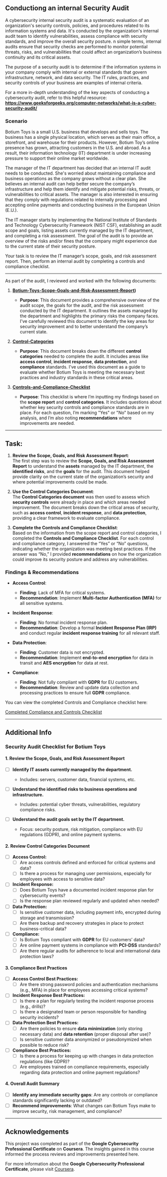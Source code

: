 ## Conductiong an internal Security Audit

A cybersecurity internal security audit is a systematic evaluation of an organization's security controls, policies, and procedures related to its information systems and data. It's conducted by the organization's internal audit team to identify vulnerabilities, assess compliance with security standards, and improve the overall security posture. n simple terms, internal audits ensure that security checks are performed to monitor potential threats, risks, and vulnerabilities that could affect an organization’s business continuity and its critical assets.

The purpose of a security audit is to determine if the information systems in your company comply with internal or external standards that govern infrastructure, network, and data security. The IT rules, practices, and security controls of your business are examples of internal criteria.

For a more in-depth understanding of the key aspects of conducting a cybersecurity audit,  refer to this helpful resource:  
**https://www.geeksforgeeks.org/computer-networks/what-is-a-cyber-security-audit/** 

### Scenario 

Botium Toys is a small U.S. business that develops and sells toys. The business has a single physical location, which serves as their main office, a storefront, and warehouse for their products. However, Botium Toy’s online presence has grown, attracting customers in the U.S. and abroad. As a result, their information technology (IT) department is under increasing pressure to support their online market worldwide. 

The manager of the IT department has decided that an internal IT audit needs to be conducted. She's worried about maintaining compliance and business operations as the company grows without a clear plan. She believes an internal audit can help better secure the company’s infrastructure and help them identify and mitigate potential risks, threats, or vulnerabilities to critical assets. The manager is also interested in ensuring that they comply with regulations related to internally processing and accepting online payments and conducting business in the European Union (E.U.).   

The IT manager starts by implementing the National Institute of Standards and Technology Cybersecurity Framework (NIST CSF), establishing an audit scope and goals, listing assets currently managed by the IT department, and completing a risk assessment. The goal of the audit is to provide an overview of the risks and/or fines that the company might experience due to the current state of their security posture.

Your task is to review the IT manager’s scope, goals, and risk assessment report. Then, perform an internal audit by completing a controls and compliance checklist. 

---

As part of the audit, I reviewed and worked with the following documents:


1. **[Botium-Toys-Scope-Goals-and-Risk-Assessment-Report](https://github.com/cherinejoseph/security-audit/blob/main/Botium-Toys-Scope-goals-and-risk-assessment-report.pdf))**  
   - **Purpose**: This document provides a comprehensive overview of the audit scope, the goals for the audit, and the risk assessment conducted by the IT department. It outlines the assets managed by the department and highlights the primary risks the company faces. I’ve carefully reviewed this document to identify the key areas for security improvement and to better understand the company’s current state.

2. **[Control-Categories](https://github.com/cherinejoseph/security-audit/blob/main/Control-categories.pdf)**  
   - **Purpose**: This document breaks down the different **control categories** needed to complete the audit. It includes areas like **access control**, **incident response**, **data protection**, and **compliance** standards. I’ve used this document as a guide to evaluate whether Botium Toys is meeting the necessary best practices and industry standards in these critical areas.

3. **[Controls-and-Compliance-Checklist](https://github.com/cherinejoseph/security-audit/blob/main/Controls-and-compliance-checklist.pdf)**  
   - **Purpose**: This checklist is where I’m inputting my findings based on the **scope report** and **control categories**. It includes questions about whether key security controls and compliance standards are in place. For each question, I’m marking "Yes" or "No" based on my analysis, and I’m also noting **recommendations** where improvements are needed.

---
## Task:
1. **Review the Scope, Goals, and Risk Assessment Report**:  
   The first step was to review the **Scope, Goals, and Risk Assessment Report** to understand the **assets** managed by the IT department, the **identified risks**, and the **goals** for the audit. This document helped provide clarity on the current state of the organization’s security and where potential improvements could be made.

2. **Use the Control Categories Document**:  
   The **Control Categories document** was then used to assess which **security controls** were already in place and which areas needed improvement. The document breaks down the critical areas of security, such as **access control**, **incident response**, and **data protection**, providing a clear framework to evaluate compliance.

3. **Complete the Controls and Compliance Checklist**:  
   Based on the information from the scope report and control categories, I completed the **Controls and Compliance Checklist**. For each control and compliance category, I answered the “Yes” or “No” questions, indicating whether the organization was meeting best practices. If the answer was “No,” I provided **recommendations** on how the organization could improve its security posture and address any vulnerabilities.


### Findings & Recommendations

- **Access Control**:
  - **Finding**: Lack of MFA for critical systems.
  - **Recommendation**: Implement **Multi-factor Authentication (MFA)** for all sensitive systems.

- **Incident Response**:
  - **Finding**: No formal incident response plan.
  - **Recommendation**: Develop a formal **Incident Response Plan (IRP)** and conduct regular **incident response training** for all relevant staff.

- **Data Protection**:
  - **Finding**: Customer data is not encrypted.
  - **Recommendation**: Implement **end-to-end encryption** for data in transit and **AES encryption** for data at rest.

- **Compliance**:
  - **Finding**: Not fully compliant with **GDPR** for EU customers.
  - **Recommendation**: Review and update data collection and processing practices to ensure full **GDPR** compliance.

 
You can view the completed Controls and Compliance checklist here:

[Completed Compliance and Controls Checiklist ](https://github.com/cherinejoseph/security-audit/blob/main/Completed-Controls-and-compliance-checklist.pdf)


 ---

## Additional Info

### Security Audit Checklist for Botium Toys

#### 1. Review the Scope, Goals, and Risk Assessment Report

- [ ] **Identify IT assets currently managed by the department.**
  - Includes: servers, customer data, financial systems, etc.
  
- [ ] **Understand the identified risks to business operations and infrastructure.**
  - Includes: potential cyber threats, vulnerabilities, regulatory compliance risks.

- [ ] **Understand the audit goals set by the IT department.**
  - Focus: security posture, risk mitigation, compliance with EU regulations (GDPR), and online payment systems.

#### 2. Review Control Categories Document

- [ ] **Access Control:**
  - [ ] Are access controls defined and enforced for critical systems and data?
  - [ ] Is there a process for managing user permissions, especially for employees with access to sensitive data?

- [ ] **Incident Response:**
  - [ ] Does Botium Toys have a documented incident response plan for cybersecurity events?
  - [ ] Is the response plan reviewed regularly and updated when needed?

- [ ] **Data Protection:**
  - [ ] Is sensitive customer data, including payment info, encrypted during storage and transmission?
  - [ ] Are there backup and recovery strategies in place to protect business-critical data?

- [ ] **Compliance:**
  - [ ] Is Botium Toys compliant with **GDPR** for EU customers’ data?
  - [ ] Are online payment systems in compliance with **PCI-DSS** standards?
  - [ ] Are there regular audits for adherence to local and international data protection laws?

#### 3. Compliance Best Practices

- [ ] **Access Control Best Practices:**
  - [ ] Are there strong password policies and authentication mechanisms (e.g., MFA) in place for employees accessing critical systems?

- [ ] **Incident Response Best Practices:**
  - [ ] Is there a plan for regularly testing the incident response process (e.g., drills)?
  - [ ] Is there a designated team or person responsible for handling security incidents?

- [ ] **Data Protection Best Practices:**
  - [ ] Are there policies to ensure **data minimization** (only storing necessary data) and **data retention** (proper disposal after use)?
  - [ ] Is sensitive customer data anonymized or pseudonymized when possible to reduce risk?

- [ ] **Compliance Best Practices:**
  - [ ] Is there a process for keeping up with changes in data protection regulations (like GDPR)?
  - [ ] Are employees trained on compliance requirements, especially regarding data protection and online payment regulations?

#### 4. Overall Audit Summary

- [ ] **Identify any immediate security gaps**: Are any controls or compliance standards significantly lacking or outdated?
- [ ] **Recommend improvements**: What changes can Botium Toys make to improve security, risk management, and compliance?

---

## **Acknowledgements**

This project was completed as part of the **Google Cybersecurity Professional Certificate** on **Coursera**. The insights gained in this course informed the process reviews and improvements presented here.

For more information about the **Google Cybersecurity Professional Certificate**, please visit [Coursera](https://www.coursera.org/professional-certificates/google-cybersecurity).














